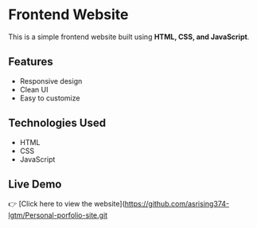 # Frontend Website

This is a simple frontend website built using **HTML, CSS, and JavaScript**.

## Features
- Responsive design
- Clean UI
- Easy to customize

## Technologies Used
- HTML
- CSS
- JavaScript

## Live Demo
👉 [Click here to view the website](https://github.com/asrising374-lgtm/Personal-porfolio-site.git
